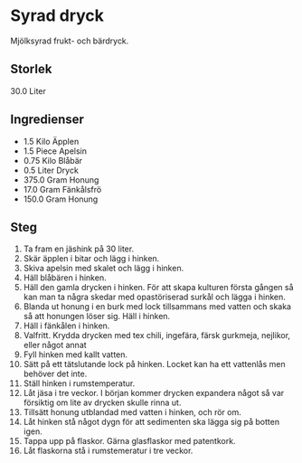 # Syrad dryck
Mjölksyrad frukt- och bärdryck.

## Storlek
30.0 Liter 

## Ingredienser
- 1.5 Kilo Äpplen
- 1.5 Piece Apelsin
- 0.75 Kilo Blåbär
- 0.5 Liter Dryck
- 375.0 Gram Honung
- 17.0 Gram Fänkålsfrö
- 150.0 Gram Honung

## Steg
1. Ta fram en jäshink på 30 liter.
2. Skär äpplen i bitar och lägg i hinken.
3. Skiva apelsin med skalet och lägg i hinken.
4. Häll blåbären i hinken.
5. Häll den gamla drycken i hinken. För att skapa kulturen första gången så kan man ta några skedar med opastöriserad surkål och lägga i hinken.
6. Blanda ut honung i en burk med lock tillsammans med vatten och skaka så att honungen löser sig. Häll i hinken.
7. Häll i fänkålen i hinken.
8. Valfritt. Krydda drycken med tex chili, ingefära, färsk gurkmeja, nejlikor, eller något annat
9. Fyll hinken med kallt vatten.
10. Sätt på ett tätslutande lock på hinken. Locket kan ha ett vattenlås men behöver det inte.
11. Ställ hinken i rumstemperatur.
12. Låt jäsa i tre veckor. I början kommer drycken expandera något så var försiktig om lite av drycken skulle rinna ut.
13. Tillsätt honung utblandad med vatten i hinken, och rör om.
14. Låt hinken stå något dygn för att sedimenten ska lägga sig på botten igen.
15. Tappa upp på flaskor. Gärna glasflaskor med patentkork.
16. Låt flaskorna stå i rumstemeratur i tre veckor.
